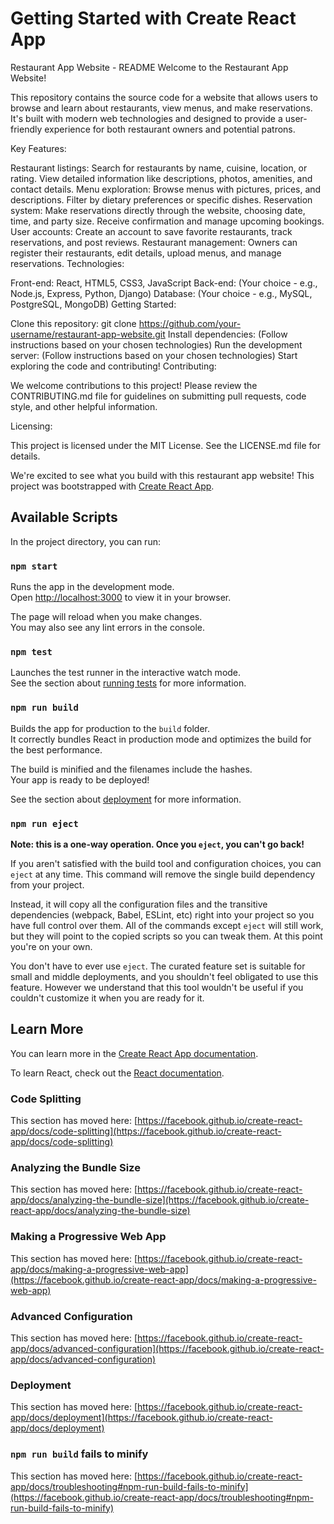 # Getting Started with Create React App

Restaurant App Website - README
Welcome to the Restaurant App Website!

This repository contains the source code for a website that allows users to browse and learn about restaurants, view menus, and make reservations. It's built with modern web technologies and designed to provide a user-friendly experience for both restaurant owners and potential patrons.

Key Features:

Restaurant listings: Search for restaurants by name, cuisine, location, or rating. View detailed information like descriptions, photos, amenities, and contact details.
Menu exploration: Browse menus with pictures, prices, and descriptions. Filter by dietary preferences or specific dishes.
Reservation system: Make reservations directly through the website, choosing date, time, and party size. Receive confirmation and manage upcoming bookings.
User accounts: Create an account to save favorite restaurants, track reservations, and post reviews.
Restaurant management: Owners can register their restaurants, edit details, upload menus, and manage reservations.
Technologies:

Front-end: React, HTML5, CSS3, JavaScript
Back-end: (Your choice - e.g., Node.js, Express, Python, Django)
Database: (Your choice - e.g., MySQL, PostgreSQL, MongoDB)
Getting Started:

Clone this repository: git clone https://github.com/your-username/restaurant-app-website.git
Install dependencies: (Follow instructions based on your chosen technologies)
Run the development server: (Follow instructions based on your chosen technologies)
Start exploring the code and contributing!
Contributing:

We welcome contributions to this project! Please review the CONTRIBUTING.md file for guidelines on submitting pull requests, code style, and other helpful information.

Licensing:

This project is licensed under the MIT License. See the LICENSE.md file for details.

We're excited to see what you build with this restaurant app website!
This project was bootstrapped with [Create React App](https://github.com/facebook/create-react-app).

## Available Scripts

In the project directory, you can run:

### `npm start`

Runs the app in the development mode.\
Open [http://localhost:3000](http://localhost:3000) to view it in your browser.

The page will reload when you make changes.\
You may also see any lint errors in the console.

### `npm test`

Launches the test runner in the interactive watch mode.\
See the section about [running tests](https://facebook.github.io/create-react-app/docs/running-tests) for more information.

### `npm run build`

Builds the app for production to the `build` folder.\
It correctly bundles React in production mode and optimizes the build for the best performance.

The build is minified and the filenames include the hashes.\
Your app is ready to be deployed!

See the section about [deployment](https://facebook.github.io/create-react-app/docs/deployment) for more information.

### `npm run eject`

**Note: this is a one-way operation. Once you `eject`, you can't go back!**

If you aren't satisfied with the build tool and configuration choices, you can `eject` at any time. This command will remove the single build dependency from your project.

Instead, it will copy all the configuration files and the transitive dependencies (webpack, Babel, ESLint, etc) right into your project so you have full control over them. All of the commands except `eject` will still work, but they will point to the copied scripts so you can tweak them. At this point you're on your own.

You don't have to ever use `eject`. The curated feature set is suitable for small and middle deployments, and you shouldn't feel obligated to use this feature. However we understand that this tool wouldn't be useful if you couldn't customize it when you are ready for it.

## Learn More

You can learn more in the [Create React App documentation](https://facebook.github.io/create-react-app/docs/getting-started).

To learn React, check out the [React documentation](https://reactjs.org/).

### Code Splitting

This section has moved here: [https://facebook.github.io/create-react-app/docs/code-splitting](https://facebook.github.io/create-react-app/docs/code-splitting)

### Analyzing the Bundle Size

This section has moved here: [https://facebook.github.io/create-react-app/docs/analyzing-the-bundle-size](https://facebook.github.io/create-react-app/docs/analyzing-the-bundle-size)

### Making a Progressive Web App

This section has moved here: [https://facebook.github.io/create-react-app/docs/making-a-progressive-web-app](https://facebook.github.io/create-react-app/docs/making-a-progressive-web-app)

### Advanced Configuration

This section has moved here: [https://facebook.github.io/create-react-app/docs/advanced-configuration](https://facebook.github.io/create-react-app/docs/advanced-configuration)

### Deployment

This section has moved here: [https://facebook.github.io/create-react-app/docs/deployment](https://facebook.github.io/create-react-app/docs/deployment)

### `npm run build` fails to minify

This section has moved here: [https://facebook.github.io/create-react-app/docs/troubleshooting#npm-run-build-fails-to-minify](https://facebook.github.io/create-react-app/docs/troubleshooting#npm-run-build-fails-to-minify)
